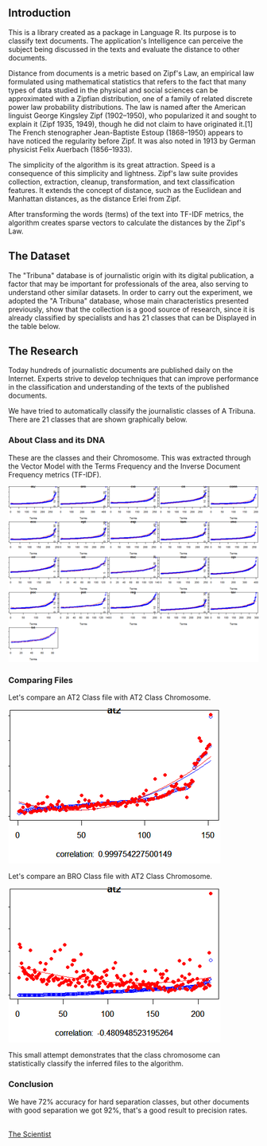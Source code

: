 Introduction
------------

This is a library created as a package in Language R. Its purpose is to
classify text documents. The application's Intelligence can perceive the
subject being discussed in the texts and evaluate the distance to other
documents.

Distance from documents is a metric based on Zipf's Law, an empirical
law formulated using mathematical statistics that refers to the fact
that many types of data studied in the physical and social sciences can
be approximated with a Zipfian distribution, one of a family of related
discrete power law probability distributions. The law is named after the
American linguist George Kingsley Zipf (1902–1950), who popularized it
and sought to explain it (Zipf 1935, 1949), though he did not claim to
have originated it.\[1\] The French stenographer Jean-Baptiste Estoup
(1868–1950) appears to have noticed the regularity before Zipf. It was
also noted in 1913 by German physicist Felix Auerbach (1856–1933).

The simplicity of the algorithm is its great attraction. Speed is a
consequence of this simplicity and lightness. Zipf's law suite provides
collection, extraction, cleanup, transformation, and text classification
features. It extends the concept of distance, such as the Euclidean and
Manhattan distances, as the distance Erlei from Zipf.

After transforming the words (terms) of the text into TF-IDF metrics,
the algorithm creates sparse vectors to calculate the distances by the
Zipf's Law.

The Dataset
-----------

The "Tribuna" database is of journalistic origin with its digital
publication, a factor that may be important for professionals of the
area, also serving to understand other similar datasets. In order to
carry out the experiment, we adopted the "A Tribuna" database, whose
main characteristics presented previously, show that the collection is a
good source of research, since it is already classified by specialists
and has 21 classes that can be Displayed in the table below.

The Research
------------

Today hundreds of journalistic documents are published daily on the
Internet. Experts strive to develop techniques that can improve
performance in the classification and understanding of the texts of the
published documents.

We have tried to automatically classify the journalistic classes of A
Tribuna. There are 21 classes that are shown graphically below.

### About Class and its DNA

These are the classes and their Chromosome. This was extracted through
the Vector Model with the Terms Frequency and the Inverse Document
Frequency metrics (TF-IDF).

![All Classes](images/PlotClassAll.png)

### Comparing Files

Let's compare an AT2 Class file with AT2 Class Chromosome.

![AT2 x 004062006at2.txt](images/classat2Fileat2.png)

Let's compare an BRO Class file with AT2 Class Chromosome.

![AT2 x 1102022003bro.txt](images/bro.png)

This small attempt demonstrates that the class chromosome can
statistically classify the inferred files to the algorithm.

### Conclusion

We have 72% accuracy for hard separation classes, but other documents
with good separation we got 92%, that's a good result to precision
rates.

<BR> [The Scientist](http://www.thescientist.com.br) <BR><BR>

